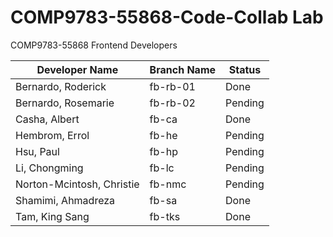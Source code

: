 # COMP9783-55868-Code-Collab Lab

COMP9783-55868 Frontend Developers

| Developer Name            | Branch Name | Status  |
| ------------------------- | ----------- | ------- |
| Bernardo, Roderick        | fb-rb-01    | Done    |
| Bernardo, Rosemarie       | fb-rb-02    | Pending |
| Casha, Albert             | fb-ca       | Done    |
| Hembrom, Errol            | fb-he       | Pending |
| Hsu, Paul                 | fb-hp       | Pending |
| Li, Chongming             | fb-lc       | Pending |
| Norton-Mcintosh, Christie | fb-nmc      | Pending |
| Shamimi, Ahmadreza        | fb-sa       | Done    |
| Tam, King Sang            | fb-tks      | Done    |
